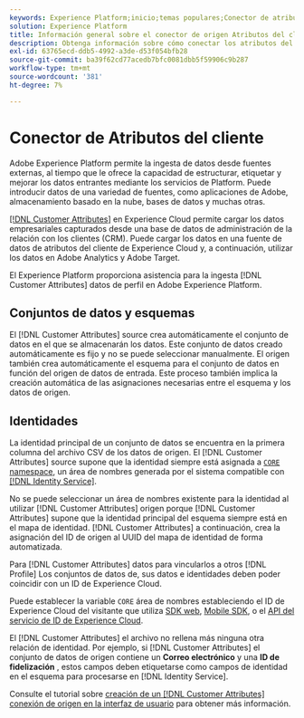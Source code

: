 ```yaml
---
keywords: Experience Platform;inicio;temas populares;Conector de atributos del cliente
solution: Experience Platform
title: Información general sobre el conector de origen Atributos del cliente
description: Obtenga información sobre cómo conectar los atributos del cliente a Adobe Experience Platform mediante API o la interfaz de usuario
exl-id: 63765ecd-ddb5-4992-a3de-d53f054bfb28
source-git-commit: ba39f62cd77acedb7bfc0081dbb5f59906c9b287
workflow-type: tm+mt
source-wordcount: '381'
ht-degree: 7%

---
```


# Conector de Atributos del cliente

Adobe Experience Platform permite la ingesta de datos desde fuentes externas, al tiempo que le ofrece la capacidad de estructurar, etiquetar y mejorar los datos entrantes mediante los servicios de Platform. Puede introducir datos de una variedad de fuentes, como aplicaciones de Adobe, almacenamiento basado en la nube, bases de datos y muchas otras.

[[!DNL Customer Attributes]](https://experienceleague.adobe.com/docs/core-services/interface/services/customer-attributes/attributes.html?lang=es) en Experience Cloud permite cargar los datos empresariales capturados desde una base de datos de administración de la relación con los clientes (CRM). Puede cargar los datos en una fuente de datos de atributos del cliente de Experience Cloud y, a continuación, utilizar los datos en Adobe Analytics y Adobe Target.

El Experience Platform proporciona asistencia para la ingesta [!DNL Customer Attributes] datos de perfil en Adobe Experience Platform.

## Conjuntos de datos y esquemas

El [!DNL Customer Attributes] source crea automáticamente el conjunto de datos en el que se almacenarán los datos. Este conjunto de datos creado automáticamente es fijo y no se puede seleccionar manualmente. El origen también crea automáticamente el esquema para el conjunto de datos en función del origen de datos de entrada. Este proceso también implica la creación automática de las asignaciones necesarias entre el esquema y los datos de origen.

## Identidades

La identidad principal de un conjunto de datos se encuentra en la primera columna del archivo CSV de los datos de origen. El [!DNL Customer Attributes] source supone que la identidad siempre está asignada a [`CORE` namespace](../../../identity-service/features/namespaces.md), un área de nombres generada por el sistema compatible con [[!DNL Identity Service]](../../../identity-service/home.md).

No se puede seleccionar un área de nombres existente para la identidad al utilizar [!DNL Customer Attributes] origen porque [!DNL Customer Attributes] supone que la identidad principal del esquema siempre está en el mapa de identidad. [!DNL Customer Attributes] a continuación, crea la asignación del ID de origen al UUID del mapa de identidad de forma automatizada.

Para [!DNL Customer Attributes] datos para vincularlos a otros [!DNL Profile] Los conjuntos de datos de, sus datos e identidades deben poder coincidir con un ID de Experience Cloud.

Puede establecer la variable `CORE` área de nombres estableciendo el ID de Experience Cloud del visitante que utiliza [SDK web](https://experienceleague.adobe.com/docs/experience-platform/edge/identity/overview.html), [Mobile SDK](https://developer.adobe.com/client-sdks/documentation/mobile-core/identity/), o el [API del servicio de ID de Experience Cloud](https://experienceleague.adobe.com/docs/id-service/using/intro/overview.html?lang=es).

El [!DNL Customer Attributes] el archivo no rellena más ninguna otra relación de identidad. Por ejemplo, si [!DNL Customer Attributes] el conjunto de datos de origen contiene un **Correo electrónico** y una **ID de fidelización** , estos campos deben etiquetarse como campos de identidad en el esquema para procesarse en [!DNL Identity Service].

Consulte el tutorial sobre [creación de un [!DNL Customer Attributes] conexión de origen en la interfaz de usuario](../../tutorials/ui/create/adobe-applications/customer-attributes.md) para obtener más información.
